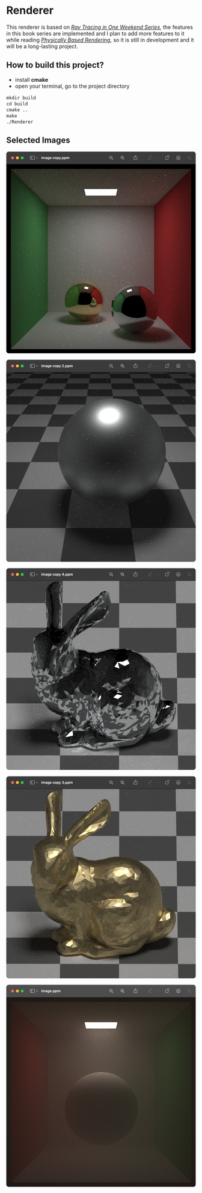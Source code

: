 # Renderer

This renderer is based on [_Ray Tracing in One Weekend Series_](https://raytracing.github.io/), the features in this book series are implemented and I plan to add more features to it while reading [_Physically Based Rendering_](https://www.pbr-book.org/3ed-2018/contents), so it is still in development and it will be a long-lasting project.

## How to build this project?

* install **cmake**
* open your terminal, go to the project directory

```
mkdir build
cd build
cmake ..
make
./Renderer
```

## Selected Images

![cornell_box](./images/cornell_box.png)

![ball](./images/ball.png)

![bunny_alu](./images/bunny_alu.png)

![bunny_au](./images/bunny_au.png)

![fog](./images/fog.png)

